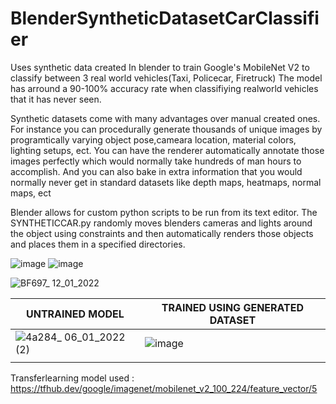 # BlenderSyntheticDatasetCarClassifier
Uses synthetic data created In blender to train Google's MobileNet V2 to classify between 3 real world vehicles(Taxi, Policecar, Firetruck)
The model has arround a 90-100% accuracy rate when classifiying realworld vehicles that it has never seen.

Synthetic datasets come with many advantages over manual created ones. For instance you can procedurally generate thousands of unique images by programtically varying object pose,cameara location, material colors, lighting setups, ect. You can have the renderer automatically annotate those images perfectly which would normally take hundreds of man hours to accomplish. And you can also bake in extra information that you would normally never get in standard datasets like depth maps, heatmaps, normal maps, ect

Blender allows for custom python scripts to be run from its text editor. The SYNTHETICCAR.py randomly moves blenders cameras and lights around the object using constraints and then automatically renders those objects and places them in a specified directories.


![image](https://user-images.githubusercontent.com/89361982/149077844-703336a6-545e-4ae6-be51-d79adf9d7456.png)
![image](https://user-images.githubusercontent.com/89361982/149078453-0f00be1b-a44b-4a79-8192-453c50ea475b.png)

![BF697_ 12_01_2022](https://user-images.githubusercontent.com/89361982/149079039-316039f7-86d5-4c21-a689-2d49e2799a05.gif)


| UNTRAINED MODEL | TRAINED USING GENERATED DATASET |
| ------------- | ------------- |
| ![4a284_ 06_01_2022 (2)](https://user-images.githubusercontent.com/89361982/149078999-201676be-1f27-4faa-b33f-1bccc3e9ced5.png)  | ![image](https://user-images.githubusercontent.com/89361982/149078530-ac411eee-9911-43f7-a07d-6f251f17b5fd.png) |
|  |  |


Transferlearning model used : https://tfhub.dev/google/imagenet/mobilenet_v2_100_224/feature_vector/5

